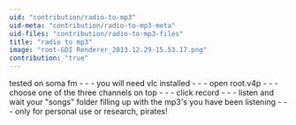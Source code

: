 ```yaml
---
uid: "contribution/radio-to-mp3"
uid-meta: "contribution/radio-to-mp3-meta"
uid-files: "contribution/radio-to-mp3-files"
title: "radio to mp3"
image: "root-GDI Renderer_2013.12.29-15.53.17.png"
contribution: "true"
---
```


tested on soma fm - - - you will need vlc installed - - - open root.v4p - - - choose one of the three channels on top - - - click record - - - listen and wait your "songs" folder filling up with the mp3's you have been listening - - - only for personal use or research, pirates!